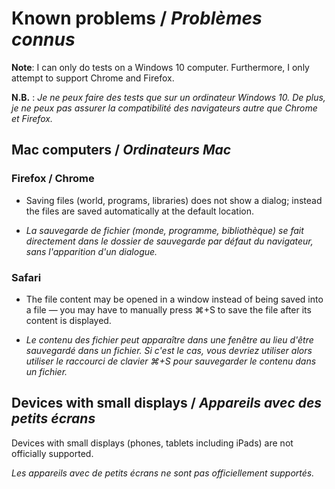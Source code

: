 # Known problems / _Problèmes connus_

**Note**: I can only do tests on a Windows 10 computer.
Furthermore, I only attempt to support Chrome and Firefox.

**N.B.** : _Je ne peux faire des tests que sur un ordinateur Windows 10.
De plus, je ne peux pas assurer la compatibilité des navigateurs autre
que Chrome et Firefox._


## Mac computers / _Ordinateurs Mac_

### Firefox / Chrome

* Saving files (world, programs, libraries) does not show a dialog;
instead the files are saved automatically at the default location.

* _La sauvegarde de fichier (monde, programme, bibliothèque)
se fait directement dans le dossier de sauvegarde par défaut du navigateur, sans l'apparition d'un dialogue._

### Safari

* The file content may be opened in a window instead of being saved into
a file — you may have to manually press ⌘+S to save the file after its content is displayed.

* _Le contenu des fichier peut apparaître dans une fenêtre au lieu d'être
sauvegardé dans un fichier. Si c'est le cas, vous devriez utiliser
alors utiliser le raccourci de clavier ⌘+S pour sauvegarder le contenu
dans un fichier._


## Devices with small displays / _Appareils avec des petits écrans_

Devices with small displays (phones, tablets including iPads) are
not officially supported.

_Les appareils avec de petits écrans ne sont pas officiellement supportés._
